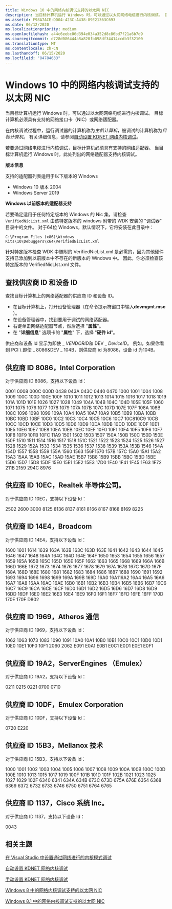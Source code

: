 ```yaml
---
title: Windows 10 中的网络内核调试支持的以太网 NIC
description: 当目标计算机运行 Windows 时，可以通过以太网网络电缆进行内核调试。 目标计算机必须具有支持的网络接口卡（NIC）或网络适配器。
ms.assetid: F98A7ACE-DD04-423C-A438-89E21363C693
ms.date: 06/12/2020
ms.localizationpriority: medium
ms.openlocfilehash: a44c6eebc06d394e034a352d8c86bd7f21a6b7d9
ms.sourcegitcommit: d728d086444a8a820fb098df34414ccdb3f32100
ms.translationtype: MT
ms.contentlocale: zh-CN
ms.lasthandoff: 06/15/2020
ms.locfileid: "84784633"
---
```

# <a name="supported-ethernet-nics-for-network-kernel-debugging-in-windows-10"></a>Windows 10 中的网络内核调试支持的以太网 NIC

当目标计算机运行 Windows 时，可以通过以太网网络电缆进行内核调试。 目标计算机必须具有支持的网络接口卡（NIC）或网络适配器。

在内核调试过程中，运行调试器的计算机称为*主机计算机*，被调试的计算机称为*目标计算机*。 有关详细信息，请参阅[自动设置 KDNET 网络内核调试](setting-up-a-network-debugging-connection-automatically.md)。

若要通过网络电缆进行内核调试，目标计算机必须具有支持的网络适配器。 当目标计算机运行 Windows 时，此处列出的网络适配器支持内核调试。

**版本信息**

支持的适配器列表适用于以下版本的 Windows

- Windows 10 版本 2004
- Windows Server 2019

**Windows 以前版本的适配器支持**  

若要确定适用于任何特定版本的 Windows 的 Nic 集，请检查 `VerifiedNicList.xml` 由该特定版本的 windows 附带的 WDK 安装的 "调试器" 目录中的文件。 对于64位 Windows，默认情况下，它将安装在此目录中：

`C:\Program Files (x86)\Windows Kits\10\Debuggers\x64\VerifiedNicList.xml`

针对特定版本检查 WDK 中随附的 VerifiedNicList.xml 是必需的，因为其他硬件支持已添加到以前版本中不存在的新版本的 Windows 中。  因此，你必须检查该特定版本的 VerifiedNicLIst.xml 文件。

## <a name="finding-the-vendor-id-and-device-id"></a>查找供应商 ID 和设备 ID

查找目标计算机上的网络适配器的供应商 ID 和设备 ID。

- 在目标计算机上，打开设备管理器（在命令提示符窗口中输入**devmgmt.msc** ）。
- 在设备管理器中，找到要用于调试的网络适配器。
- 右键单击网络适配器节点，然后选择 "**属性**"。
- 在 "**详细信息**" 选项卡的 "**属性**" 下，选择 "**硬件 id**"。

供应商和设备 Id 显示为即使 \_ *VENDORID*和 DEV \_ *DeviceID*。 例如，如果你看到 PCI \\ 即使 \_ 8086&DEV \_ 104B，则供应商 id 为8086，设备 id 为104B。

## <a name="vendor-id-8086-intel-corporation"></a>供应商 ID 8086，Intel Corporation

对于供应商 ID 8086，支持以下设备 Id：

0001 0008 000C 000D 0438 043A 043C 0440 0470 1000 1001 1004 1008 1009 100C 100D 100E 100F 1010 1011 1012 1013 1014 1015 1016 1017 1018 1019 101A 101D 101E 1026 1027 1028 1049 104A 104B 104C 104D 105E 105F 1060 1071 1075 1076 1077 1078 1079 107A 107B 107C 107D 107E 107F 108A 108B 108C 1096 1098 1099 109A 10A4 10A5 10A7 10A9 10B5 10B9 10BA 10BB 10BC 10BD 10BF 10C0 10C2 10C3 10C4 10C5 10C6 10C7 10C810C9 10CB 10CC 10CD 10CE 10D3 10D5 10D6 10D9 10DA 10DB 10DD 10DE 10DF 10E1 10E5 10E6 10E7 10E8 10EA 10EB 10EC 10EF 10F0 10F1 10F4 10F5 10F6 10F7 10F8 10F9 10FB 10FC 11A9 1501 1502 1503 1507 150A 150B 150C 150D 150E 150F 1510 1511 1514 1516 1517 1518 151C 1521 1522 1523 1524 1525 1526 1527 1528 1529 152A 1533 1534 1535 1536 1537 1538 1539 153A 153B 1546 154A 154D 1557 1558 1559 155A 1560 1563 156F1570 157B 157C 15A0 15A1 15A2 15A3 15AA 15AB 15AC 15AD 15AE 15B7 15B8 15B9 15BB 15BC 15BD 15BE 15D6 15D7 15D8 15DF 15E0 15E1 15E2 15E3 17D0 1F40 1F41 1F45 1F63 1F72 211B 2159 294C 8976

## <a name="vendor-id-10ec-realtek-semiconductor-corp"></a>供应商 ID 10EC，Realtek 半导体公司。

对于供应商 ID 10EC，支持以下设备 Id：

2502 2600 3000 8125 8136 8137 8161 8166 8167 8168 8169 8225

## <a name="vendor-id-14e4-broadcom"></a>供应商 ID 14E4，Broadcom

对于供应商 ID 14E4，支持以下设备 Id：

1600 1601 1614 1639 163A 163B 163C 163D 163E 1641 1642 1643 1644 1645 1646 1647 1648 164A 164C 164D 164E 164F 1650 1653 1654 1655 1656 1657 1659 165A 165B 165C 165D 165E 165F 1662 1663 1665 1668 1669 166A 166B 166D 166E 1672 1673 1674 1676 1677 1678 1679 167A 167B 167C 167D 167F 168A 168D 168E 1680 1681 1682 1683 1684 1686 1687 1688 1690 1691 1692 1693 1694 1696 1698 1699 169A 169B 169D 16A0 16A116A2 16A4 16A5 16A6 16A7 16A8 16AA 16AC 16AE 16B0 16B1 16B2 16B3 16B4 16B5 16B6 16B7 16C6 16C7 16C9 16CA 16CE 16CF 16D0 16D1 16D2 16D5 16D6 16D7 16D8 16D9 16DD 16DF 16E0 16E2 16E3 16E4 16E9 16F0 16F1 16F7 16FD 16FE 16FF 170D 170E 170F D802

## <a name="vendor-id-1969-atheros-communications"></a>供应商 ID 1969，Atheros 通信

对于供应商 ID 1969，支持以下设备 Id：

1062 1063 1073 1083 1090 1091 10A0 10A1 10B0 10B1 10C0 10C1 10D0 10D1 10E0 10E1 10F0 10F1 2060 2062 E091 E0A1 E0B1 E0C1 E0D1 E0E1 E0F1

## <a name="vendor-id-19a2-serverengines-emulex"></a>供应商 ID 19A2，ServerEngines （Emulex）

对于供应商 ID 19A2，支持以下设备 Id：

0211 0215 0221 0700 0710

## <a name="vendor-id-10df-emulex-corporation"></a>供应商 ID 10DF，Emulex Corporation

对于供应商 ID 10DF，支持以下设备 Id：

0720 E220

## <a name="vendor-id-15b3-mellanox-technology"></a>供应商 ID 15B3，Mellanox 技术

对于供应商 ID 15B3，支持以下设备 Id：

1000 1001 1002 1003 1004 1005 1006 1007 1008 1009 100A 100B 100C 100D 100E 1010 1013 1015 1017 1019 100F 101B 101D 101F 102B 1021 1023 1025 1027 1029 102F 6340 6341 634A 634B 673C 673D 675A 676E 6354 6368 6369 6372 6732 6733 6746 6750 6751 6764 6765

## <a name="vendor-id-1137-cisco-systems-inc"></a>供应商 ID 1137，Cisco 系统 Inc。

对于供应商 ID 1137，支持以下设备 Id：

0043

## <a name="related-topics"></a>相关主题

[在 Visual Studio 中设置通过网线进行的内核模式调试](setting-up-a-network-debugging-connection-in-visual-studio.md)

[自动设置 KDNET 网络内核调试](setting-up-a-network-debugging-connection-automatically.md)

[手动设置 KDNET 网络内核调试](setting-up-a-network-debugging-connection.md)

[Windows 8 中的网络内核调试支持的以太网 NIC](supported-ethernet-nics-for-network-kernel-debugging-in-windows-8.md)

[Windows 8.1 中的网络内核调试支持的以太网 NIC](supported-ethernet-nics-for-network-kernel-debugging-in-windows-8-1.md)

 

 






